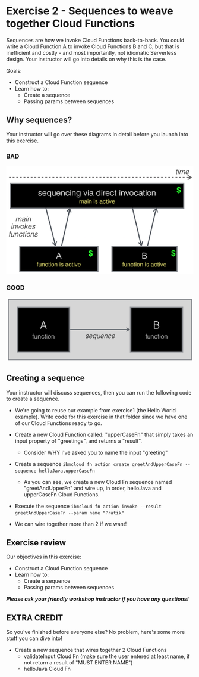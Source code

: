 # Exercise 2 - Sequences to weave together Cloud Functions

Sequences are how we invoke Cloud Functions back-to-back. You could write a Cloud Function A to invoke Cloud Functions B and C, but that is inefficient and costly - and most importantly, not idiomatic Serverless design. Your instructor will go into details on why this is the case. 

Goals:
* Construct a Cloud Function sequence 
* Learn how to:
    * Create a sequence 
    * Passing params between sequences

## Why sequences?

Your instructor will go over these diagrams in detail before you launch into this exercise.

### BAD

![Bad design for sequences](../images/badsequence.png)

### GOOD
![Bad design for sequences](../images/goodsequence.png)
## Creating a sequence

Your instructor will discuss sequences, then you can run the following code to create a sequence.

* We're going to reuse our example from exercise1 (the Hello World example). Write code for this exercise in that folder since we have one of our Cloud Functions ready to go.

* Create a new Cloud Function called: "upperCaseFn" that simply takes an input property of "greetings", and returns a "result".

    * Consider WHY I've asked you to name the input "greeting"

* Create a sequence
```ibmcloud fn action create greetAndUpperCaseFn --sequence helloJava,upperCaseFn```

    * As you can see, we create a new Cloud Fn sequence named "greetAndUpperFn" and wire up, in order, helloJava and upperCaseFn Cloud Functions.
     
* Execute the sequence
```ibmcloud fn action invoke --result greetAndUpperCaseFn --param name "Pratik"```

* We can wire together more than 2 if we want!

## Exercise review

Our objectives in this exercise:

* Construct a Cloud Function sequence 
* Learn how to:
    * Create a sequence 
    * Passing params between sequences

***Please ask your friendly workshop instructor if you have any questions!***

## EXTRA CREDIT
So you've finished before everyone else? No problem, here's some more stuff you can dive into!

* Create a new sequence that wires together 2 Cloud Functions 
    * validateInput Cloud Fn (make sure the user entered at least name, if not return a result of "MUST ENTER NAME")
    * helloJava Cloud Fn
